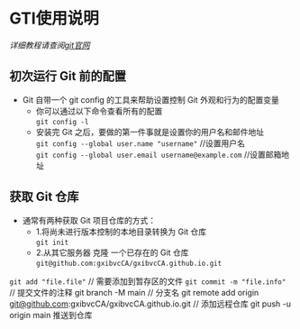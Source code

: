 # GTI使用说明  
_详细教程请查阅[git官网](https://git-scm.com/book/zh/v2/)_

## 初次运行 Git 前的配置
* Git 自带一个 git config 的工具来帮助设置控制 Git 外观和行为的配置变量  
    * 你可以通过以下命令查看所有的配置  
        `git config -l`  
    *  安装完 Git 之后，要做的第一件事就是设置你的用户名和邮件地址  
        `git config --global user.name "username"` //设置用户名  
        `git config --global user.email username@example.com` //设置邮箱地址  
## 获取 Git 仓库
* 通常有两种获取 Git 项目仓库的方式：
    * 1.将尚未进行版本控制的本地目录转换为 Git 仓库  
        `git init`  
    * 2.从其它服务器 克隆 一个已存在的 Git 仓库  
        `git@github.com:gxibvcCA/gxibvcCA.github.io.git`  


`git add "file.file"` // 需要添加到暂存区的文件
`git commit -m "file.info"` // 提交文件的注释
git branch -M main // 分支名
git remote add origin git@github.com:gxibvcCA/gxibvcCA.github.io.git  // 添加远程仓库
git push -u origin main   推送到仓库